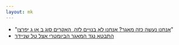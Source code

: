 ```yaml
---
layout: mk
---
```

* <i class="fa fa-twitter"></i> "[אנחנו נעשה כזה מאגר? אנחנו לא בנויים לזה, האקרים סוג ב או ג יפרצו](https://twitter.com/DigiRightsIL/status/615611829549535232)"
* <i class="fa fa-globe"></i> [התבטא נגד המאגר הביומטרי אצל טל שניידר](https://www.facebook.com/tal.schneider/posts/10153543530924251)


